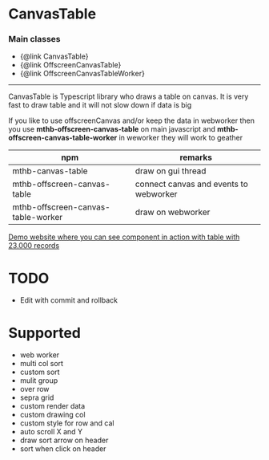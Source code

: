 # CanvasTable

### Main classes
<ul>
    <li>{@link CanvasTable}</li>
    <li>{@link OffscreenCanvasTable}</li>
    <li>{@link OffscreenCanvasTableWorker}</li>
</ul>

<hr/>


CanvasTable is Typescript library who draws a table on canvas. It is very fast to draw table and it will not slow down if data is big

If you like to use offscreenCanvas and/or keep the data in webworker then you use **mthb-offscreen-canvas-table** on main javascript and **mthb-offscreen-canvas-table-worker** in weworker they will work to geather


| npm | remarks |
| ---- | -------- |
| mthb-canvas-table | draw on gui thread |
| mthb-offscreen-canvas-table | connect canvas and events to webworker |
| mthb-offscreen-canvas-table-worker | draw on webworker |

[Demo website where you can see component in action with table with 23.000 records](https://magni.strumpur.net/CanvasTable)
# TODO
* Edit with commit and rollback

# Supported
* web worker
* multi col sort
* custom sort
* mulit group
* over row
* sepra grid
* custom render data
* custom drawing col
* custom style for row and cal
* auto scroll X and Y
* draw sort arrow on header 
* sort when click on header
